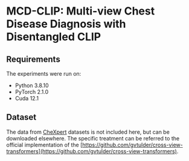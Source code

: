 # MCD-CLIP: Multi-view Chest Disease Diagnosis with Disentangled CLIP
## Requirements
The experiments were run on:
- Python 3.8.10 
- PyTorch 2.1.0
- Cuda 12.1
## Dataset
The data from [CheXpert](https://stanfordmlgroup.github.io/competitions/chexpert/) datasets is not included here, but can be downloaded elsewhere.
The specific treatment can be referred to the official implementation of the [https://github.com/gvtulder/cross-view-transformers](https://github.com/gvtulder/cross-view-transformers).

